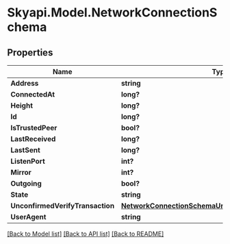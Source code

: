 
# Skyapi.Model.NetworkConnectionSchema

## Properties

Name | Type | Description | Notes
------------ | ------------- | ------------- | -------------
**Address** | **string** |  | [optional] 
**ConnectedAt** | **long?** |  | [optional] 
**Height** | **long?** |  | [optional] 
**Id** | **long?** |  | [optional] 
**IsTrustedPeer** | **bool?** |  | [optional] 
**LastReceived** | **long?** |  | [optional] 
**LastSent** | **long?** |  | [optional] 
**ListenPort** | **int?** |  | [optional] 
**Mirror** | **int?** |  | [optional] 
**Outgoing** | **bool?** |  | [optional] 
**State** | **string** |  | [optional] 
**UnconfirmedVerifyTransaction** | [**NetworkConnectionSchemaUnconfirmedVerifyTransaction**](NetworkConnectionSchemaUnconfirmedVerifyTransaction.md) |  | [optional] 
**UserAgent** | **string** |  | [optional] 

[[Back to Model list]](../README.md#documentation-for-models)
[[Back to API list]](../README.md#documentation-for-api-endpoints)
[[Back to README]](../README.md)

